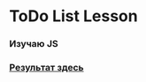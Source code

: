 # ToDo List Lesson

### Изучаю JS

### [Результат здесь](https://perecmc.github.io/ToDo_List_Lesson/)

